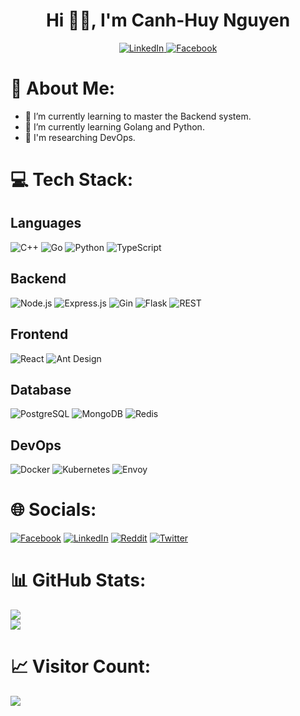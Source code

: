 <h1 align="center"> Hi 👋🏻, I'm Canh-Huy Nguyen </br> 
</h1>

<p align="center">
  <a href="https://www.linkedin.com/in/canhhuy116/">
    <img src="https://img.shields.io/badge/LinkedIn-%230077B5.svg?logo=LinkedIn&logoColor=white" alt="LinkedIn">
  </a>
  <a href="https://facebook.com/canhhuy116">
    <img src="https://img.shields.io/badge/Facebook-%231877F2.svg?logo=Facebook&logoColor=white" alt="Facebook">
  </a>
</p>

# 💫 About Me:
- 🌱 I’m currently learning to master the Backend system.<br>
- 🌱 I’m currently learning Golang and Python.<br>
- 🌱 I'm researching DevOps.

# 💻 Tech Stack:

## Languages

![C++](https://img.shields.io/badge/c++-%2300599C.svg?style=flat&logo=c%2B%2B&logoColor=white)
![Go](https://img.shields.io/badge/go-%2300ADD8.svg?style=flat&logo=go&logoColor=white)
![Python](https://img.shields.io/badge/python-3670A0?style=flat&logo=python&logoColor=ffdd54)
![TypeScript](https://img.shields.io/badge/typescript-%23007ACC.svg?style=flat&logo=typescript&logoColor=white)

## Backend

![Node.js](https://img.shields.io/badge/node.js-%2343853D.svg?style=flat&logo=node.js&logoColor=white)
![Express.js](https://img.shields.io/badge/express.js-%23404d59.svg?style=flat)
![Gin](https://img.shields.io/badge/gin-%236336A6.svg?style=flat&logo=go&logoColor=white)
![Flask](https://img.shields.io/badge/flask-%23000.svg?style=flat&logo=flask&logoColor=white)
![REST](https://img.shields.io/badge/-REST-000000?style=flat&logo=rest&logoColor=white)

## Frontend

![React](https://img.shields.io/badge/react-%2320232a.svg?style=flat&logo=react&logoColor=%2361DAFB)
![Ant Design](https://img.shields.io/badge/antdesign-%230170FE.svg?style=flat&logo=ant-design&logoColor=white)

## Database

![PostgreSQL](https://img.shields.io/badge/postgres-%23316192.svg?style=flat&logo=postgresql&logoColor=white)
![MongoDB](https://img.shields.io/badge/MongoDB-%234ea94b.svg?style=flat&logo=mongodb&logoColor=white)
![Redis](https://img.shields.io/badge/redis-%23DD0031.svg?style=flat&logo=redis&logoColor=white)


## DevOps

![Docker](https://img.shields.io/badge/docker-%230db7ed.svg?style=flat&logo=docker&logoColor=white)
![Kubernetes](https://img.shields.io/badge/kubernetes-%23326ce5.svg?style=flat&logo=kubernetes&logoColor=white)
![Envoy](https://img.shields.io/badge/-Envoy-0C6DF7?style=flat&logo=envoy&logoColor=white)



# 🌐 Socials:
[![Facebook](https://img.shields.io/badge/Facebook-%231877F2.svg?logo=Facebook&logoColor=white)](https://facebook.com/canhhuy116)
[![LinkedIn](https://img.shields.io/badge/LinkedIn-%230077B5.svg?logo=linkedin&logoColor=white)](https://linkedin.com/in/canhhuy116)
[![Reddit](https://img.shields.io/badge/Reddit-%23FF4500.svg?logo=Reddit&logoColor=white)](https://reddit.com/user/canhhuy116)
[![Twitter](https://img.shields.io/badge/Twitter-%231DA1F2.svg?logo=Twitter&logoColor=white)](https://twitter.com/canhhuy116)


# 📊 GitHub Stats:
![](https://github-readme-streak-stats.herokuapp.com/?user=canhhuy116&theme=dracula&hide_border=true)<br/>
![](https://github-readme-stats.vercel.app/api/top-langs/?username=canhhuy116&theme=dracula&hide_border=true&include_all_commits=true&count_private=true&layout=compact)

# 📈 Visitor Count:
[![](https://visitcount.itsvg.in/api?id=canhhuy116&icon=0&color=0)](https://visitcount.itsvg.in)
